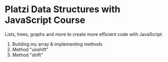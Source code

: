 # Platzi Data Structures with JavaScript Course

Lists, trees, graphs and more to create more efficient code with JavaScript.

1. Building my array & implementing methods
2. Method "unshift"
3. Method "shift"
